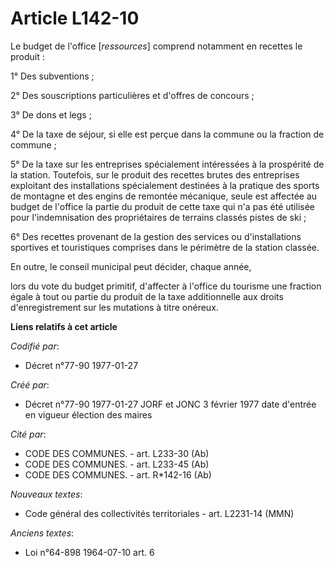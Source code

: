 # Article L142-10

Le budget de l'office [*ressources*] comprend notamment en recettes le produit :

1° Des subventions ; 

2° Des souscriptions particulières et d'offres de concours ; 

3° De dons et legs ; 

4° De la taxe de séjour, si elle est perçue dans la commune ou la fraction de commune ; 

5° De la taxe sur les entreprises spécialement intéressées à la prospérité de la station. Toutefois, sur le produit des
recettes brutes des entreprises exploitant des installations spécialement destinées à la pratique des sports de montagne et
des engins de remontée mécanique, seule est affectée au budget de l'office la partie du produit de cette taxe qui n'a pas été
utilisée pour l'indemnisation des propriétaires de terrains classés pistes de ski ; 

6° Des recettes provenant de la gestion des services ou d'installations sportives et touristiques comprises dans le périmètre
de la station classée. 

En outre, le conseil municipal peut décider, chaque année,

lors du vote du budget primitif, d'affecter à l'office du tourisme une fraction égale à tout ou partie du produit de la taxe
additionnelle aux droits d'enregistrement sur les mutations à titre onéreux.

**Liens relatifs à cet article**

_Codifié par_:

  - Décret n°77-90 1977-01-27

_Créé par_:

  - Décret n°77-90 1977-01-27 JORF et JONC 3 février 1977 date d'entrée en vigueur élection des maires

_Cité par_:

  - CODE DES COMMUNES. - art. L233-30 (Ab)
  - CODE DES COMMUNES. - art. L233-45 (Ab)
  - CODE DES COMMUNES. - art. R*142-16 (Ab)

_Nouveaux textes_:

  - Code général des collectivités territoriales - art. L2231-14 (MMN)

_Anciens textes_:

  - Loi n°64-898 1964-07-10 art. 6
